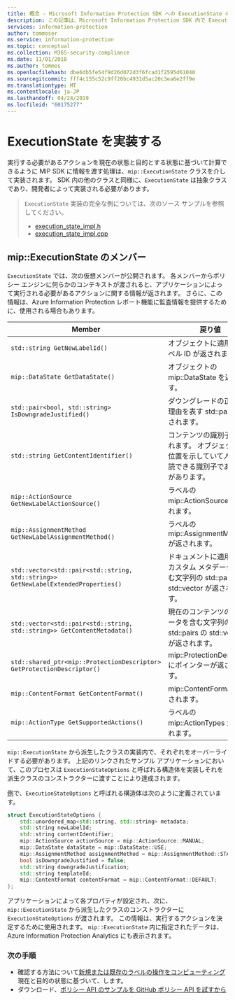 ```yaml
---
title: 概念 - Microsoft Information Protection SDK への ExecutionState の実装
description: この記事は、Microsoft Information Protection SDK 内で ExecutionState を使用してアクションの計算を行い監査ログの詳細を提供する方法を理解するのに役立ちます。
services: information-protection
author: tommoser
ms.service: information-protection
ms.topic: conceptual
ms.collection: M365-security-compliance
ms.date: 11/01/2018
ms.author: tommos
ms.openlocfilehash: dbe6db5fe54f9d26d072d3f6fcad1f2595d61040
ms.sourcegitcommit: fff4c155c52c9ff20bc4931d5ac20c3ea6e2ff9e
ms.translationtype: MT
ms.contentlocale: ja-JP
ms.lasthandoff: 04/24/2019
ms.locfileid: "60175277"
---
```

# <a name="implement-executionstate"></a>ExecutionState を実装する

実行する必要があるアクションを現在の状態と目的とする状態に基づいて計算できるように MIP SDK に情報を渡す処理は、`mip::ExecutionState` クラスを介して実装されます。 SDK 内の他のクラスと同様に、`ExecutionState` は抽象クラスであり、開発者によって実装される必要があります。

> `ExecutionState` 実装の完全な例については、次のソース サンプルを参照してください。
>
> * [execution_state_impl.h](https://github.com/Azure-Samples/mipsdk-policyapi-cpp-sample-basic/blob/master/mipsdk-policyapi-cpp-sample-basic/execution_state_impl.h)
> * [execution_state_impl.cpp](https://github.com/Azure-Samples/mipsdk-policyapi-cpp-sample-basic/blob/master/mipsdk-policyapi-cpp-sample-basic/execution_state_impl.cpp)

## <a name="mipexecutionstate-members"></a>mip::ExecutionState のメンバー

`ExecutionState` では、次の仮想メンバーが公開されます。 各メンバーからポリシー エンジンに何らかのコンテキストが渡されると、アプリケーションによって実行される必要があるアクションに関する情報が返されます。 さらに、この情報は、Azure Information Protection レポート機能に監査情報を提供するために、使用される場合もあります。


| Member                                                                           | 戻り値                                                                                                              |
|----------------------------------------------------------------------------------|----------------------------------------------------------------------------------------------------------------------|
| `std::string GetNewLabelId()`                                                      | オブジェクトに適用するラベル ID が返されます。                                                                    |
| `mip::DataState GetDataState()`                                              | オブジェクトの mip::DataState を返します。                                                                         |
| `std::pair<bool, std::string> IsDowngradeJustified()`                              | ダウングレードの正当性と理由を表す std::pair が返されます。                                 |
| `std::string GetContentIdentifier()`                                               | コンテンツの識別子が返されます。 オブジェクトの位置を示していて人間が判読できる識別子である必要があります。   |
| `mip::ActionSource GetNewLabelActionSource()`                                      | ラベルの mip::ActionSource が返されます。                                                                          |
| `mip::AssignmentMethod GetNewLabelAssignmentMethod()`                              | ラベルの mip::AssignmentMethod が返されます。                                                                        |
| `std::vector<std::pair<std::string, std::string>> GetNewLabelExtendedProperties()` | ドキュメントに適用されるカスタム メタデータを含む文字列の std::pairs の std::vector が返されます。 |
| `std::vector<std::pair<std::string, std::string>> GetContentMetadata()`            | 現在のコンテンツのメタデータを含む文字列の std::pairs の std::vector が返されます。                               |
| `std::shared_ptr<mip::ProtectionDescriptor> GetProtectionDescriptor()`           | mip::ProtectionDescriptor にポインターが返されます。                                                                     |
| `mip::ContentFormat GetContentFormat()`                                            | mip::ContentFormat が返されます。                                                                                           |
| `mip::ActionType GetSupportedActions()`                                           | ラベルの mip::ActionTypes が返されます。                                                                              |

`mip::ExecutionState` から派生したクラスの実装内で、それぞれをオーバーライドする必要があります。 上記のリンクされたサンプル アプリケーションにおいて、このプロセスは `ExecutionStateOptions` と呼ばれる構造体を実装しそれを派生クラスのコンストラクターに渡すことにより達成されます。

[例](https://github.com/Azure-Samples/mipsdk-policyapi-cpp-sample-basic/blob/master/mipsdk-policyapi-cpp-sample-basic/execution_state_impl.h)で、`ExecutionStateOptions` と呼ばれる構造体は次のように定義されています。

```cpp
struct ExecutionStateOptions {
    std::unordered_map<std::string, std::string> metadata;
    std::string newLabelId;
    std::string contentIdentifier;
    mip::ActionSource actionSource = mip::ActionSource::MANUAL;
    mip::DataState dataState = mip::DataState::USE;
    mip::AssignmentMethod assignmentMethod = mip::AssignmentMethod::STANDARD;
    bool isDowngradeJustified = false;
    std::string downgradeJustification;
    std::string templateId;
    mip::ContentFormat contentFormat = mip::ContentFormat::DEFAULT;
};
```

アプリケーションによって各プロパティが設定され、次に、`mip::ExecutionState` から派生したクラスのコンストラクターに `ExecutionStateOptions` が渡されます。 この情報は、実行するアクションを決定するために使用されます。 `mip::ExecutionState` 内に指定されたデータは、Azure Information Protection Analytics にも表示されます。

### <a name="next-steps"></a>次の手順

- 確認する方法について[新規または既存のラベルの操作をコンピューティング](concept-handler-policy-computeactions-cpp.md)現在と目的の状態に基づいて、します。
- ダウンロード、[ポリシー API のサンプルを GitHub ポリシー API を試すから](https://azure.microsoft.com/resources/samples/?sort=0&term=mipsdk+policyapi)
